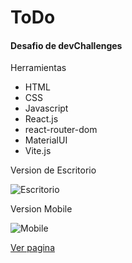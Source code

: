 # ToDo

#### Desafio de devChallenges

Herramientas

- HTML
- CSS
- Javascript
- React.js
- react-router-dom
- MaterialUI
- Vite.js

Version de Escritorio

![Escritorio](/my-todo/img/toDo-desktop.png)

Version Mobile

![Mobile](/my-todo/img/toDo-mobile.png)

[Ver pagina](https://faustoleal.github.io/toDo-react/)
